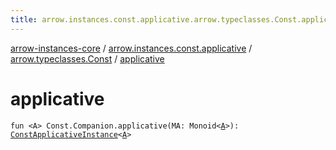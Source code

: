 ```yaml
---
title: arrow.instances.const.applicative.arrow.typeclasses.Const.applicative - arrow-instances-core
---
```


[arrow-instances-core](../../index.html) / [arrow.instances.const.applicative](../index.html) / [arrow.typeclasses.Const](index.html) / [applicative](./applicative.html)

# applicative

`fun <A> Const.Companion.applicative(MA: Monoid<`[`A`](applicative.html#A)`>): `[`ConstApplicativeInstance`](../../arrow.instances/-const-applicative-instance/index.html)`<`[`A`](applicative.html#A)`>`